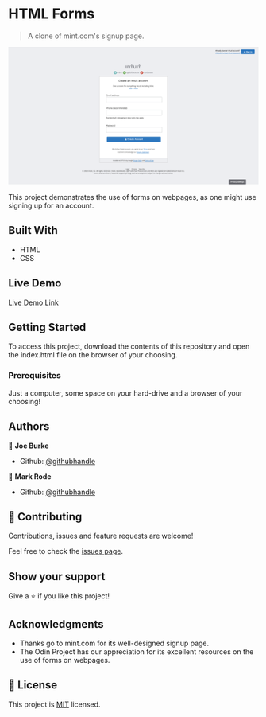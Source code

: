 # HTML Forms

> A clone of mint.com's signup page.

![screenshot](screenshot.png) 

This project demonstrates the use of forms on webpages, as one might use signing up for an account.

## Built With

- HTML
- CSS

## Live Demo

[Live Demo Link](https://nifty-bartik-d751da.netlify.app/)

## Getting Started

To access this project, download the contents of this repository and open the index.html file on the browser of your choosing.

### Prerequisites

Just a computer, some space on your hard-drive and a browser of your choosing!

## Authors

👤 **Joe Burke**

- Github: [@githubhandle](https://github.com/Joseph-Burke)

👤 **Mark Rode**

- Github: [@githubhandle](https://github.com/m15e)

## 🤝 Contributing

Contributions, issues and feature requests are welcome! 

Feel free to check the [issues page](issues/).

## Show your support

Give a ⭐️ if you like this project!

## Acknowledgments

- Thanks go to mint.com for its well-designed signup page.
- The Odin Project has our appreciation for its excellent resources on the use of forms on webpages.

## 📝 License

This project is [MIT](lic.url) licensed.